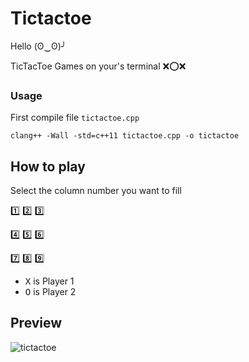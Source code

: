# Tictactoe 

Hello (ʘ‿ʘ)╯

TicTacToe Games on your's terminal ❌⭕❌

<h3> Usage </h3>

First compile file `tictactoe.cpp`

```
clang++ -Wall -std=c++11 tictactoe.cpp -o tictactoe
```

## How to play

Select the column number you want to fill

1️⃣ 2️⃣ 3️⃣

4️⃣ 5️⃣ 6️⃣

7️⃣ 8️⃣ 9️⃣

- <kbd>X</kbd> is Player 1
- <kbd>O</kbd> is Player 2

## Preview

![tictactoe](https://user-images.githubusercontent.com/99522867/154369262-19501821-66a0-4c37-b4cc-cbcb42a8d44e.gif)
